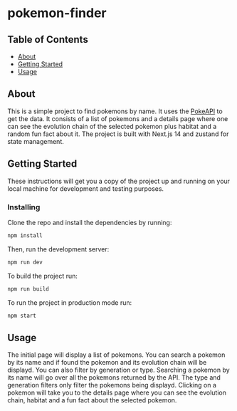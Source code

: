 # pokemon-finder

## Table of Contents

- [About](#about)
- [Getting Started](#getting_started)
- [Usage](#usage)

## About <a name = "about"></a>

This is a simple project to find pokemons by name. It uses the [PokeAPI](https://pokeapi.co/) to get the data. It consists of a list of pokemons and a details page where one can see the evolution chain of the selected pokemon plus habitat and a random fun fact about it. The project is built with Next.js 14 and zustand for state management.

## Getting Started <a name = "getting_started"></a>

These instructions will get you a copy of the project up and running on your local machine for development and testing purposes. 


### Installing

Clone the repo and install the dependencies by running:

```bash
npm install
```

Then, run the development server:

```bash
npm run dev
```

To build the project run:

```bash
npm run build
```

To run the project in production mode run:

```bash
npm start
```


## Usage <a name = "usage"></a>

The initial page will display a list of pokemons. You can search a pokemon by its name and if found the pokemon and its evolution chain will be displayd. You can also filter by generation or type. Searching a pokemon by its name will go over all the pokemons returned by the API. The type and generation filters only filter the pokemons being displayd. Clicking on a pokemon will take you to the details page where you can see the evolution chain, habitat and a fun fact about the selected pokemon.
